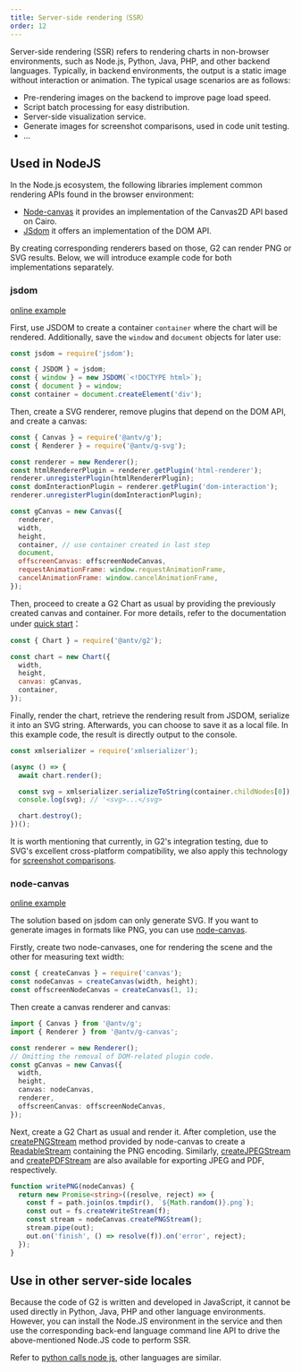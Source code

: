 ```yaml
---
title: Server-side rendering（SSR）
order: 12
---
```


Server-side rendering (SSR) refers to rendering charts in non-browser environments, such as Node.js, Python, Java, PHP, and other backend languages. Typically, in backend environments, the output is a static image without interaction or animation. The typical usage scenarios are as follows:

- Pre-rendering images on the backend to improve page load speed.
- Script batch processing for easy distribution.
- Server-side visualization service.
- Generate images for screenshot comparisons, used in code unit testing.
- ...

## Used in NodeJS

In the Node.js ecosystem, the following libraries implement common rendering APIs found in the browser environment:

- [Node-canvas](https://github.com/Automattic/node-canvas) it provides an implementation of the Canvas2D API based on Cairo.
- [JSdom](https://github.com/jsdom/jsdom) it offers an implementation of the DOM API.

By creating corresponding renderers based on those, G2 can render PNG or SVG results. Below, we will introduce example code for both implementations separately.

### jsdom

[online example](https://stackblitz.com/edit/stackblitz-starters-6zfeng?file=index.js)

First, use JSDOM to create a container `container` where the chart will be rendered. Additionally, save the `window` and `document` objects for later use:

```js
const jsdom = require('jsdom');

const { JSDOM } = jsdom;
const { window } = new JSDOM(`<!DOCTYPE html>`);
const { document } = window;
const container = document.createElement('div');
```

Then, create a SVG renderer, remove plugins that depend on the DOM API, and create a canvas:

```js
const { Canvas } = require('@antv/g');
const { Renderer } = require('@antv/g-svg');

const renderer = new Renderer();
const htmlRendererPlugin = renderer.getPlugin('html-renderer');
renderer.unregisterPlugin(htmlRendererPlugin);
const domInteractionPlugin = renderer.getPlugin('dom-interaction');
renderer.unregisterPlugin(domInteractionPlugin);

const gCanvas = new Canvas({
  renderer,
  width,
  height,
  container, // use container created in last step
  document,
  offscreenCanvas: offscreenNodeCanvas,
  requestAnimationFrame: window.requestAnimationFrame,
  cancelAnimationFrame: window.cancelAnimationFrame,
});
```

Then, proceed to create a G2 Chart as usual by providing the previously created canvas and container. For more details, refer to the documentation under [quick start](/manual/quick-start)：

```js
const { Chart } = require('@antv/g2');

const chart = new Chart({
  width,
  height,
  canvas: gCanvas,
  container,
});
```

Finally, render the chart, retrieve the rendering result from JSDOM, serialize it into an SVG string. Afterwards, you can choose to save it as a local file. In this example code, the result is directly output to the console.

```js
const xmlserializer = require('xmlserializer');

(async () => {
  await chart.render();

  const svg = xmlserializer.serializeToString(container.childNodes[0]);
  console.log(svg); // '<svg>...</svg>

  chart.destroy();
})();
```

It is worth mentioning that currently, in G2's integration testing, due to SVG's excellent cross-platform compatibility, we also apply this technology for [screenshot comparisons](https://github.com/antvis/G2/tree/v5/__tests__/integration/snapshots/static).

### node-canvas

[online example](https://stackblitz.com/edit/stackblitz-starters-evrvef?file=index.js)

The solution based on jsdom can only generate SVG. If you want to generate images in formats like PNG, you can use [node-canvas](https://github.com/Automattic/node-canvas).

Firstly, create two node-canvases, one for rendering the scene and the other for measuring text width:

```ts
const { createCanvas } = require('canvas');
const nodeCanvas = createCanvas(width, height);
const offscreenNodeCanvas = createCanvas(1, 1);
```

Then create a canvas renderer and canvas:

```ts
import { Canvas } from '@antv/g';
import { Renderer } from '@antv/g-canvas';

const renderer = new Renderer();
// Omitting the removal of DOM-related plugin code.
const gCanvas = new Canvas({
  width,
  height,
  canvas: nodeCanvas,
  renderer,
  offscreenCanvas: offscreenNodeCanvas,
});
```

Next, create a G2 Chart as usual and render it. After completion, use the [createPNGStream](https://github.com/Automattic/node-canvas#canvascreatepngstream) method provided by node-canvas to create a [ReadableStream](https://nodejs.org/api/stream.html#stream_class_stream_readable) containing the PNG encoding. Similarly, [createJPEGStream](https://github.com/Automattic/node-canvas#canvascreatejpegstream) and [createPDFStream](https://github.com/Automattic/node-canvas#canvascreatepdfstream) are also available for exporting JPEG and PDF, respectively.

```ts
function writePNG(nodeCanvas) {
  return new Promise<string>((resolve, reject) => {
    const f = path.join(os.tmpdir(), `${Math.random()}.png`);
    const out = fs.createWriteStream(f);
    const stream = nodeCanvas.createPNGStream();
    stream.pipe(out);
    out.on('finish', () => resolve(f)).on('error', reject);
  });
}
```

## Use in other server-side locales

Because the code of G2 is written and developed in JavaScript, it cannot be used directly in Python, Java, PHP and other language environments. However, you can install the Node.JS environment in the service and then use the corresponding back-end language command line API to drive the above-mentioned Node.JS code to perform SSR.

Refer to [python calls node js](https://juejin.cn/s/python%20%E8%B0%83%E7%94%A8%20node%20js), other languages ​​are similar.
